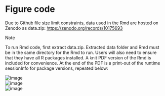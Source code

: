 # Figure code

Due to Github file size limit constraints, data used in the Rmd are hosted on Zenodo as data.zip: https://zenodo.org/records/10175693

> [!Note]
To run Rmd code, first extract data.zip. Extracted data folder and Rmd must be in the same directory for the Rmd to run. 
Users will also need to ensure that they have all R packages installed. A knit PDF version of the Rmd is included for convenience. 
At the end of the PDF is a print-out of the runtime sessionInfo for package versions, repeated below:

![image](https://github.com/isturgill/Sturgill_2023_BAP1_Paper/assets/51013120/02266283-af38-4a06-bec2-fac2f439ef0e) \
![image](https://github.com/isturgill/Sturgill_2023_BAP1_Paper/assets/51013120/a2be6e78-69b1-4a6f-89c7-0a58f2731276) \
![image](https://github.com/isturgill/Sturgill_2023_BAP1_Paper/assets/51013120/c32f7cc5-830a-46c2-ab57-9036e0eb9855)
